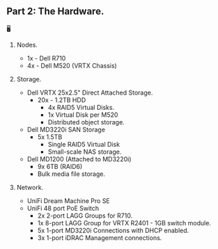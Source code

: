 ## Part 2: The Hardware.
:desktop_computer:
1. Nodes.
   - 1x - Dell R710
   - 4x - Dell M520 (VRTX Chassis)
  
2. Storage.
   - Dell VRTX 25x2.5" Direct Attached Storage.
     - 20x - 1.2TB HDD 
       - 4x RAID5 Virtual Disks.
       - 1x Virtual Disk per M520
       - Distributed object storage.
   - Dell MD3220i SAN Storage
     - 5x 1.5TB
       - Single RAID5 Virtual Disk
       - Small-scale NAS storage.
   - Dell MD1200 (Attached to MD3220i)
     - 9x 6TB (RAID6)
     - Bulk media file storage.
  
3. Network.
   - UniFi Dream Machine Pro SE
   - UniFi 48 port PoE Switch
     - 2x 2-port LAGG Groups for R710.
     - 1x 8-port LAGG Group for VRTX R2401 - 1GB switch module.
     - 5x 1-port MD3220i Connections with DHCP enabled.
     - 3x 1-port iDRAC Management connections.